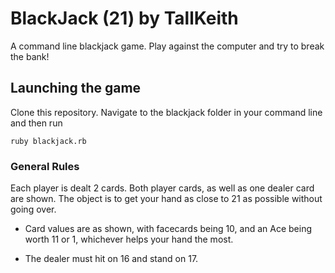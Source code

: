 # BlackJack (21) by TallKeith

A command line blackjack game. Play against the computer and try to break the bank!

## Launching the game
Clone this repository. Navigate to the blackjack folder in your command line and then run
```
ruby blackjack.rb
```

### General Rules
Each player is dealt 2 cards. Both player cards, as well as one dealer card are shown. The object is to get your hand as close to 21 as possible without going over.

* Card values are as shown, with facecards being 10, and an Ace being worth 11 or 1, whichever helps your hand the most.

* The dealer must hit on 16 and stand on 17.

